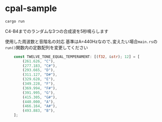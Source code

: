 # cpal-sample

```bash
cargo run
```

C4-B4までのランダムな3つの合成波を5秒鳴らします

使用した周波数と音階名の対応
基準はA=440Hzなので､変えたい場合`main.rs`の`run()`関数内の定数配列を変更してください

```rust
    const TWELVE_TONE_EQUAL_TEMPERAMENT: [(f32, &str); 12] = [
        (261.626, "C"),
        (277.183, "C#"),
        (293.665, "D"),
        (311.127, "D#"),
        (329.628, "E"),
        (349.228, "F"),
        (369.994, "F#"),
        (391.995, "G"),
        (415.305, "G#"),
        (440.000, "A"),
        (466.164, "A#"),
        (493.883, "B"),
    ];
```
